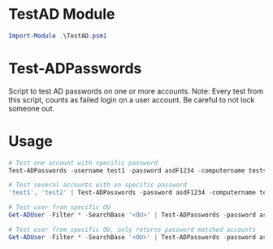 # TestAD Module
```PowerShell
Import-Module .\TestAD.psm1
```

# Test-ADPasswords
Script to test AD passwords on one or more accounts.
Note: Every test from this script, counts as failed login on a user account. Be careful to not lock someone out.

# Usage
```PowerShell
# Test one account with specific password
Test-ADPasswords -username test1 -password asdF1234 -computername testserver01

# Test several accounts with on specific password
'test1', 'test2' | Test-ADPasswords -password asdF1234 -computername testserver01

# Test user from specific OU
Get-ADUser -Filter * -SearchBase '<OU>' | Test-ADPasswords -password asdF1234 -computername testserver01 | Sort-Object -Property PasswordCorrect

# Test user from specific OU, only returns password matched accounts
Get-ADUser -Filter * -SearchBase '<OU>' | Test-ADPasswords -password asdF1234 -computername testserver01 | Where-Object PasswordCorrect -eq $true
```
